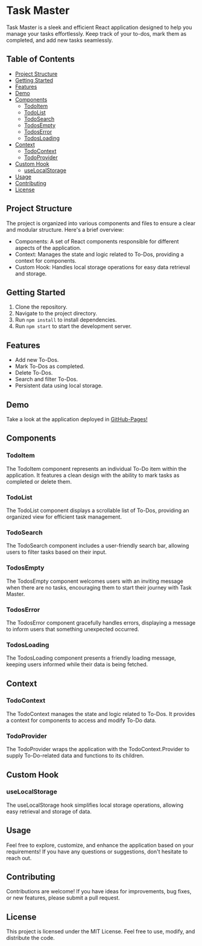 # Task Master

Task Master is a sleek and efficient React application designed to help you manage your tasks effortlessly. Keep track of your to-dos, mark them as completed, and add new tasks seamlessly.

## Table of Contents

- [Project Structure](#project-structure)
- [Getting Started](#getting-started)
- [Features](#features)
- [Demo](#demo)
- [Components](#components)
  - [TodoItem](#todoitem)
  - [TodoList](#todolist)
  - [TodoSearch](#todosearch)
  - [TodosEmpty](#todosempty)
  - [TodosError](#todoserror)
  - [TodosLoading](#todosloading)
- [Context](#context)
  - [TodoContext](#todocontext)
  - [TodoProvider](#todoprovider)
- [Custom Hook](#custom-hook)
  - [useLocalStorage](#uselocalstorage)
- [Usage](#usage)
- [Contributing](#contributing)
- [License](#license)

## Project Structure

The project is organized into various components and files to ensure a clear and modular structure. Here's a brief overview:

- Components: A set of React components responsible for different aspects of the application.
- Context: Manages the state and logic related to To-Dos, providing a context for components.
- Custom Hook: Handles local storage operations for easy data retrieval and storage.

## Getting Started

1. Clone the repository.
2. Navigate to the project directory.
3. Run `npm install` to install dependencies.
4. Run `npm start` to start the development server.

## Features

- Add new To-Dos.
- Mark To-Dos as completed.
- Delete To-Dos.
- Search and filter To-Dos.
- Persistent data using local storage.

## Demo

Take a look at the application deployed in [GitHub-Pages!](https://jsurrea.github.io/task-master)

## Components

### TodoItem

The TodoItem component represents an individual To-Do item within the application. It features a clean design with the ability to mark tasks as completed or delete them.

### TodoList

The TodoList component displays a scrollable list of To-Dos, providing an organized view for efficient task management.

### TodoSearch

The TodoSearch component includes a user-friendly search bar, allowing users to filter tasks based on their input.

### TodosEmpty

The TodosEmpty component welcomes users with an inviting message when there are no tasks, encouraging them to start their journey with Task Master.

### TodosError

The TodosError component gracefully handles errors, displaying a message to inform users that something unexpected occurred.

### TodosLoading

The TodosLoading component presents a friendly loading message, keeping users informed while their data is being fetched.

## Context

### TodoContext

The TodoContext manages the state and logic related to To-Dos. It provides a context for components to access and modify To-Do data.

### TodoProvider

The TodoProvider wraps the application with the TodoContext.Provider to supply To-Do-related data and functions to its children.

## Custom Hook

### useLocalStorage

The useLocalStorage hook simplifies local storage operations, allowing easy retrieval and storage of data.

## Usage

Feel free to explore, customize, and enhance the application based on your requirements! If you have any questions or suggestions, don't hesitate to reach out.

## Contributing

Contributions are welcome! If you have ideas for improvements, bug fixes, or new features, please submit a pull request.

## License

This project is licensed under the MIT License. Feel free to use, modify, and distribute the code.
